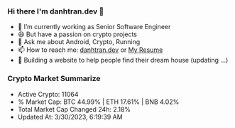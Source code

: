 ### Hi there I'm danhtran.dev 👋

- 🔭 I’m currently working as Senior Software Engineer
- 😄 But have a passion on crypto projects
- 💬 Ask me about Android, Crypto, Running 
- 📫 How to reach me: <a href="https://danhtran.dev" target="_blank">danhtran.dev</a> or <a href="Dan-Resume.pdf" target="_blank">My Resume</a>
- 🌱 Building a website to help people find their dream house (updating ...)

### Crypto Market Summarize
- Active Crypto: 11064
- % Market Cap: BTC 44.99% | ETH 17.61% | BNB 4.02%
- Total Market Cap Changed 24h: 2.18%
- Updated At: 3/30/2023, 6:19:39 AM
